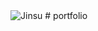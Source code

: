 <img alt="Jinsu" src="https://img.shields.io/badge/Created%20by-Jinsu-gray.svg?style=flat&colorA=E1523D&colorB=blue" />
# portfolio

